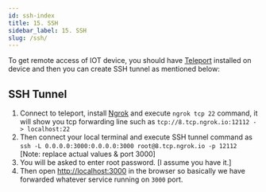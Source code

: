 ```yaml
---
id: ssh-index
title: 15. SSH
sidebar_label: 15. SSH
slug: /ssh/
---
```


To get remote access of IOT device, you should have [Teleport](https://goteleport.com/) installed on device and then you can create SSH tunnel as mentioned below:

## SSH Tunnel
1. Connect to teleport, install [Ngrok](https://ngrok.com/) and execute `ngrok tcp 22` command, it will show you tcp forwarding line such as `tcp://8.tcp.ngrok.io:12112 -> localhost:22`
2. Then connect your local terminal and execute SSH tunnel command as `ssh -L 0.0.0.0:3000:0.0.0.0:3000 root@8.tcp.ngrok.io -p 12112` [Note: replace actual values & port 3000]
3. You will be asked to enter root password. [I assume you have it.]
4. Then open [http://localhost:3000](http://localhost:3000) in the browser so basically we have forwarded whatever service running on `3000` port.
